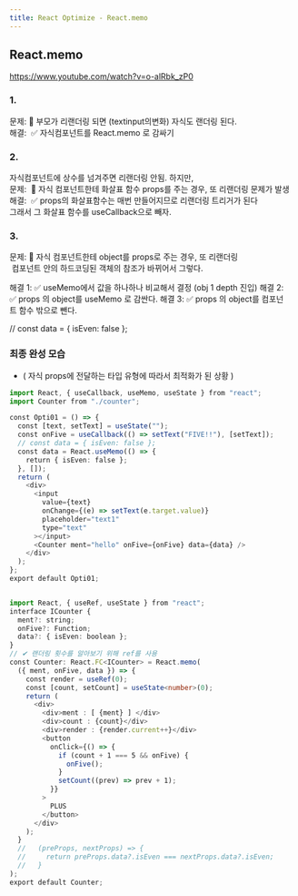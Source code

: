 ```yaml
---
title: React Optimize - React.memo
---
```


## React.memo
https://www.youtube.com/watch?v=o-alRbk_zP0

### 1. 

문제: 🚀 부모가 리랜더링 되면 (textinput의변화) 자식도 랜더링 된다.  
해결:  ✅ 자식컴포넌트를 React.memo 로 감싸기  

### 2.

자식컴포넌트에 상수를 넘겨주면 리랜더링 안됨. 하지만,  
문제:  🚀 자식 컴포넌트한테 화살표 함수 props를 주는 경우, 또 리랜더링 문제가 발생
해결:  ✅ props의 화살표함수는 매번 만들어지므로 리랜더링 트리거가 된다  
그래서 그 화살표 함수를 useCallback으로 빼자.

### 3.

문제: 🚀 자식 컴포넌트한테 object를 props로 주는 경우, 또 리랜더링    
 컴포넌트 안의 하드코딩된 객체의 참조가 바뀌어서 그렇다.

해결 1:  ✅ useMemo에서 값을 하나하나 비교해서 결정 (obj 1 depth 진입)
해결 2:  ✅ props 의 object를 useMemo 로 감싼다.
해결 3:  ✅ props 의 object를 컴포넌트 함수 밖으로 뺀다.

// const data = { isEven: false };

### 최종 완성 모습 
- ( 자식 props에 전달하는 타입 유형에 따라서 최적화가 된 상황 )  

```ts
import React, { useCallback, useMemo, useState } from "react";
import Counter from "./counter";

const Opti01 = () => {
  const [text, setText] = useState("");
  const onFive = useCallback(() => setText("FIVE!!"), [setText]);
  // const data = { isEven: false };
  const data = React.useMemo(() => {
    return { isEven: false };
  }, []);
  return (
    <div>
      <input
        value={text}
        onChange={(e) => setText(e.target.value)}
        placeholder="text1"
        type="text"
      ></input>
      <Counter ment="hello" onFive={onFive} data={data} />
    </div>
  );
};
export default Opti01;


import React, { useRef, useState } from "react";
interface ICounter {
  ment?: string;
  onFive?: Function;
  data?: { isEven: boolean };
}
// ✔ 랜더링 횟수를 알아보기 위해 ref를 사용
const Counter: React.FC<ICounter> = React.memo(
  ({ ment, onFive, data }) => {
    const render = useRef(0);
    const [count, setCount] = useState<number>(0);
    return (
      <div>
        <div>ment : [ {ment} ] </div>
        <div>count : {count}</div>
        <div>render : {render.current++}</div>
        <button
          onClick={() => {
            if (count + 1 === 5 && onFive) {
              onFive();
            }
            setCount((prev) => prev + 1);
          }}
        >
          PLUS
        </button>
      </div>
    );
  }
  //   (preProps, nextProps) => {
  //     return preProps.data?.isEven === nextProps.data?.isEven;
  //   }
);
export default Counter;

```